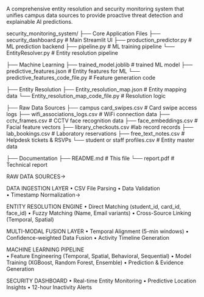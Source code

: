 A comprehensive entity resolution and security monitoring system that unifies campus data sources to provide proactive threat detection and explainable AI predictions.

security_monitoring_system/
├──  Core Application Files
├── security_dashboard.py          # Main Streamlit UI
├── production_predictor.py        # ML prediction backend
├── pipeline.py                    # ML training pipeline
└── EntityResolver.py              # Entity resolution pipeline



├──  Machine Learning
   ├── trained_model.joblib           # trained ML model
   ├── predictive_features.json       # Entity features for ML
   └── predictive_features_code_file.py # Feature generation code


├──  Entity Resolution
   ├── Entity_resolution_map.json     # Entity mapping data
   └── Entity_resolution_map_code_file.py # Resolution logic



├──  Raw Data Sources
   ├── campus card_swipes.csv         # Card swipe access logs
   ├── wifi_associations_logs.csv     # WiFi connection data
   ├── cctv_frames.csv               # CCTV face recognition data
   ├── face_embeddings.csv           # Facial feature vectors
   ├── library_checkouts.csv         #lab record records
   ├── lab_bookings.csv              # Laboratory reservations
   ├── free_text_notes.csv           # Helpdesk tickets & RSVPs
   └── student or staff profiles.csv # Entity master data



├──  Documentation
  ├── README.md                      # This file
  └── report.pdf                     # Technical report

 

RAW DATA SOURCES->
    
DATA INGESTION LAYER
• CSV File Parsing
• Data Validation  
• Timestamp Normalization->
    
ENTITY RESOLUTION ENGINE
• Direct Matching (student_id, card_id, face_id)
• Fuzzy Matching (Name, Email variants)
• Cross-Source Linking (Temporal, Spatial)
    
MULTI-MODAL FUSION LAYER
• Temporal Alignment (5-min windows)
• Confidence-weighted Data Fusion
• Activity Timeline Generation
    
MACHINE LEARNING PIPELINE  
• Feature Engineering (Temporal, Spatial, Behavioral, Sequential)
• Model Training (XGBoost, Random Forest, Ensemble)
• Prediction & Evidence Generation

    
SECURITY DASHBOARD
• Real-time Entity Monitoring
• Predictive Location Insights
• 12-hour Inactivity Alerts


